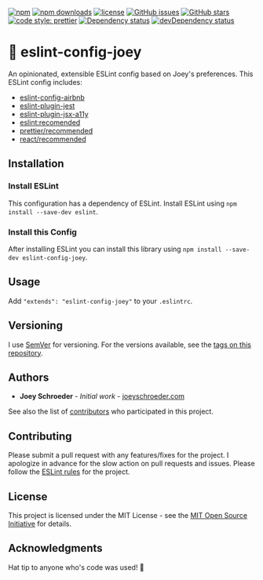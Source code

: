 [![npm](https://img.shields.io/npm/v/eslint-config-joey.svg)](https://www.npmjs.com/package/eslint-config-joey)
[![npm downloads](https://img.shields.io/npm/dt/eslint-config-joey.svg)](https://www.npmjs.com/package/eslint-config-joey)
[![license](https://img.shields.io/github/license/mashape/apistatus.svg)](https://opensource.org/licenses/MIT)
[![GitHub issues](https://img.shields.io/github/issues/joeyschroeder/joey-eslint-config.svg)](https://github.com/joeyschroeder/joey-eslint-config/issues)
[![GitHub stars](https://img.shields.io/github/stars/joeyschroeder/joey-eslint-config.svg)](https://github.com/joeyschroeder/joey-eslint-config/stargazers)
[![code style: prettier](https://img.shields.io/badge/code_style-prettier-ff69b4.svg)](https://github.com/prettier/prettier)
[![Dependency status](https://david-dm.org/joeyschroeder/eslint-config-joey/status.svg)](https://david-dm.org/joeyschroeder/eslint-config-joey/)
[![devDependency status](https://david-dm.org/joeyschroeder/eslint-config-joey/dev-status.svg)](https://david-dm.org/joeyschroeder/eslint-config-joey/?type=dev)

# 🌈 eslint-config-joey
An opinionated, extensible ESLint config based on Joey's preferences.  This ESLint config includes:
* [eslint-config-airbnb](https://github.com/airbnb/javascript/tree/master/packages/eslint-config-airbnb)
* [eslint-plugin-jest](https://github.com/jest-community/eslint-plugin-jest)
* [eslint-plugin-jsx-a11y](https://github.com/evcohen/eslint-plugin-jsx-a11y)
* [eslint:recomended](https://github.com/eslint/eslint/blob/master/conf/eslint-recommended.js)
* [prettier/recommended](https://github.com/prettier/prettier)
* [react/recommended](https://github.com/yannickcr/eslint-plugin-react)

## Installation

### Install ESLint
This configuration has a dependency of ESLint.  Install ESLint using `npm install --save-dev eslint`.

### Install this Config
After installing ESLint you can install this library using `npm install --save-dev eslint-config-joey`.

## Usage
Add `"extends": "eslint-config-joey"` to your `.eslintrc`.

## Versioning
I use [SemVer](https://docs.npmjs.com/getting-started/semantic-versioning) for versioning. For the versions available, see the [tags on this repository](https://github.com/joeyschroeder/joey-eslint-config/tags).

## Authors
* **Joey Schroeder** - *Initial work* - [joeyschroeder.com](https://joeyschroeder.com)

See also the list of [contributors](https://github.com/joeyschroeder/joey-eslint-config/graphs/contributors) who participated in this project.

## Contributing
Please submit a pull request with any features/fixes for the project. I apologize in advance for the slow action on pull requests and issues. Please follow the [ESLint rules](https://github.com/joeyschroeder/joey-eslint-config/blob/master/.eslintrc.json) for the project.

## License
This project is licensed under the MIT License - see the [MIT Open Source Initiative](https://opensource.org/licenses/MIT) for details.

## Acknowledgments
Hat tip to anyone who's code was used! 🤠

